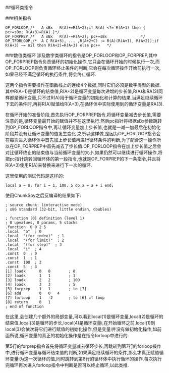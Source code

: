 ##循环类指令

###相关指令

	OP_FORLOOP,/*   A sBx   R(A)+=R(A+2);if R(A) <?= R(A+1) then { pc+=sBx; R(A+3)=R(A) }*/
	OP_FORPREP,/*   A sBx   R(A)-=R(A+2); pc+=sBx               */
	OP_TFORLOOP,/*  A C R(A+3), ... ,R(A+2+C) := R(A)(R(A+1), R(A+2));if R(A+3) ~= nil then R(A+2)=R(A+3) else pc++   */
	
###数值类循环
涉及数字类循环的指令是OP_FORLOOP和OP_FORPREP,其中OP_FORPREP指令负责循环的初始化操作,它只会在循环开始的时候执行一次,而OP_FORLOOP则负责循环终止条件的判断,它会在每次循环操作开始前执行一次,如果已经不满足循环的执行条件,将会终止循环.

这两个指令需要操作在函数栈上的连续4个数据,同时它们必须是数字类型的数据.其中R(A+1)是循环的结束值,R(A+2)是循环变量每次递增的步长值,R(A)和RA(3)同样都是循环变量,只不过R(A)用于循环变量的初始化和计算的结果,当满足继续循环下去的条件时,再将R(A)赋值给R(A+3),在循环体中实际使用到的循环变量是RA(3).

在循环开始的准备阶段,首先执行OP_FORPREP指令,将循环变量减去步长值,需要注意的是,循环变量最开始的赋值并不在这里执行.然后pc指针将根据sBx参数跳转到OP_FORLOOP指令中,再让循环变量加上步长值,也就是一减一加最后在初始化阶段并没有让循环变量的值发生变化.之所以这样做,是因为OP_FORLOOP指令会在每次进入循环体中首先加上步长值再进行循环条件的判断,为了配合这一操作所以在OP_FORPREP中首先减去了步长值.OP_FORLOOP指令在加上步长值之后会对比循环终止的结束值与当前循环变量的大小,如果仍然可以继续进行循环操作,将把pc指针跳转回循环体的第一段指令,也就是OP_FORPREP的下一条指令,并且将R(A+3)使用R(A)来替换来进行下一次的循环.

这里使用的测试代码是这样的:

	local a = 0; for i = 1, 100, 5 do a = a + i end;

使用ChunkSpy之后反编译的结果如下:

	; source chunk: (interactive mode)
	; x86 standard (32-bit, little endian, doubles)

	; function [0] definition (level 1)
	; 0 upvalues, 0 params, 5 stacks
	.function  0 0 2 5
	.local  "a"  ; 0
	.local  "(for index)"  ; 1
	.local  "(for limit)"  ; 2
	.local  "(for step)"  ; 3
	.local  "i"  ; 4
	.const  0  ; 0
	.const  1  ; 1
	.const  100  ; 2
	.const  5  ; 3
	[1] loadk      0   0        ; 0
	[2] loadk      1   1        ; 1
	[3] loadk      2   2        ; 100
	[4] loadk      3   3        ; 5
	[5] forprep    1   1        ; to [7]
	[6] add        0   0   4
	[7] forloop    1   -2       ; to [6] if loop
	[8] return     0   1
	; end of function

在这里,会创建几个额外的局部变量,可以看到local(1)是循环变量,local(2)是循环的结束值,local(3)是循环的步长,local(4)是循环变量i,在开始循环之前,local(1)到local(3)会依次将它们进行赋值的初始化操作,但是变量i并没有做初始化操作,如前面所说,循环变量的真正的初始化操作是在指令forloop中进行的.

第5行的forprep指令首先将循环变量减去循环步长,再跳转到第7行的forloop操作中,进行循环变量与循环结束值的判断,如果满足继续循环的条件,那么才真正赋值循环变量i为这一次循环的值,同时跳转到第6行的循环体中执行循环的操作.每次执行完循环再次进入forloop指令中判断是否可以终止循环,以此类推.




	




	



 





	
	

	
	




